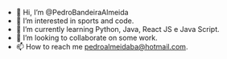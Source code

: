 - 👋 Hi, I’m @PedroBandeiraAlmeida
- 👀 I’m interested in sports and code.
- 🌱 I’m currently learning Python, Java, React JS e Java Script.
- 💞️ I’m looking to collaborate on some work.
- 📫 How to reach me pedroalmeidaba@hotmail.com.
